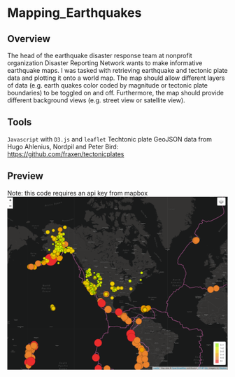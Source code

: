 # Mapping_Earthquakes

## Overview
The head of the earthquake disaster response team at nonprofit organization Disaster Reporting Network wants to make informative earthquake maps.  I was tasked with retrieving earthquake and tectonic plate data and plotting it onto a world map.  The map should allow different layers of data (e.g. earth quakes color coded by magnitude or tectonic plate boundaries) to be toggled on and off.  Furthermore, the map should provide different background views (e.g. street view or satellite view).

## Tools
`Javascript` with `D3.js` and `leaflet`
Techtonic plate GeoJSON data from Hugo Ahlenius, Nordpil and Peter Bird: https://github.com/fraxen/tectonicplates

## Preview
Note: this code requires an api key from mapbox
![maps-preview](resources/MapPreview.png)
